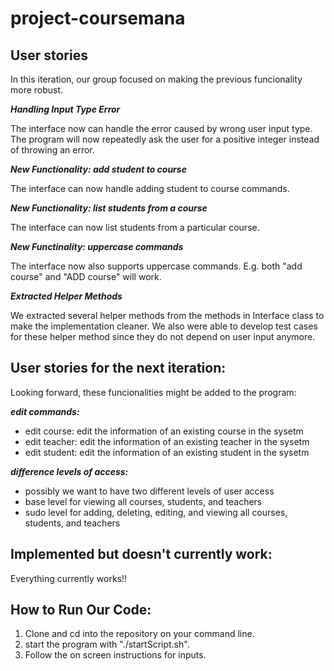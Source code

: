 # project-coursemana




## User stories

In this iteration, our group focused on making the previous funcionality more robust.

***Handling Input Type Error***

The interface now can handle the error caused by wrong user input type. The program will now repeatedly ask the user for a positive integer instead of throwing an error.

***New Functionality: add student to course***

The interface can now handle adding student to course commands.

***New Functionality: list students from a course***

The interface can now list students from a particular course.

***New Functinality: uppercase commands***

The interface now also supports uppercase commands. E.g. both "add course" and "ADD course" will work.

***Extracted Helper Methods***

We extracted several helper methods from the methods in Interface class to make the implementation cleaner. We also were able to develop test cases for these helper method since they do not depend on user input anymore. 

## User stories for the next iteration:

Looking forward, these funcionalities might be added to the program:

***edit commands:***
- edit course: edit the information of an existing course in the sysetm
- edit teacher: edit the information of an existing teacher in the sysetm
- edit student: edit the information of an existing student in the sysetm

***difference levels of access:***
- possibly we want to have two different levels of user access
- base level for viewing all courses, students, and teachers
- sudo level for adding, deleting, editing, and viewing all courses, students, and teachers


## Implemented but doesn't currently work:

Everything currently works!!


## How to Run Our Code:
1. Clone and cd into the repository on your command line.
2. start the program with "./startScript.sh".
3. Follow the on screen instructions for inputs. 
